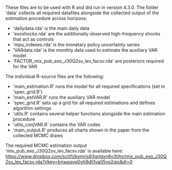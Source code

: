 These files are to be used with R and did run in version 4.3.0. The folder 'data' collects all required datafiles alongside the collected output of the estimation procedure across horizons:

- 'dailydata.rda' is the main daily data
- 'exoshocks.rda' are the additionally observed high-frequency shocks that act as controls
- 'mpu_indexes.rda' is the monetary policy uncertainty series
- 'VARdata.rda' is the monthly data used to estimate the auxiliary VAR model
- 'FACTOR_mix_pub_exo_J30Q2sv_lev_facsv.rda' are posteriors required for the VAR

The individual R-source files are the following:

- 'main_estimation.R' runs the model for all required specifications (set in 'spec_grid.R')
- 'main_estVAR.R' runs the auxiliary VAR model
- 'spec_grid.R' sets up a grid for all required estimations and defines algorithm settings
- 'utils.R' contains several helper functions alongside the main estimation procedure
- 'utils_conjVAR.R' contains the VAR codes
- 'main_output.R' produces all charts shown in the paper from the collected MCMC draws

The required MCMC estimation output 'mix_pub_exo_J30Q2sv_lev_facsv.rda' is available here: https://www.dropbox.com/scl/fi/bvmris93grldxn8y3tihx/mix_pub_exo_J30Q2sv_lev_facsv.rda?rlkey=bnwaqyq0vh9dlj1va05yo2qix&dl=0
